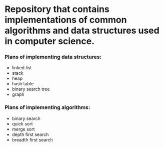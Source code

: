 # Repository that contains implementations of common algorithms and data structures used in computer science.

### Plans of implementing data structures:

- linked list
- stack
- heap
- hash table
- binary search tree
- graph

### Plans of implementing algorithms:

- binary search
- quick sort
- merge sort
- depth first search
- breadth first search
